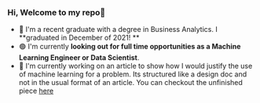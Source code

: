 ### Hi, Welcome to my repo👋

<!--
**veerak2/veerak2** is a ✨ _special_ ✨ repository because its `README.md` (this file) appears on your GitHub profile.
-->

- 🏫 I'm a recent graduate with a degree in Business Analytics. I **graduated in December of 2021! **
- 🟢 I'm currently **looking out for full time opportunities as a Machine Learning Engineer or Data Scientist**. 
- 📝 I'm currently working on an article to show how I would justify the use of machine learning for a problem. Its structured like a design doc and not in the usual format of an       article. You can checkout the unfinished piece [here](https://medium.com/p/7730c63a861d/edit)
<!--
- 🔭 I’m currently working on ...
- 🌱 I’m currently learning ...
- 👯 I’m looking to collaborate on ...
- 🤔 I’m looking for help with ...
- 💬 Ask me about ...
- 📫 How to reach me: ...
- 😄 Pronouns: ...
- ⚡ Fun fact: ...
-->
